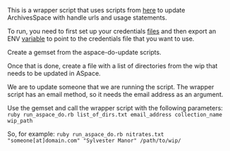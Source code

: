 This is a wrapper script that uses scripts from [here](https://github.com/NYULibraries/aspace-do-update) to update ArchivesSpace with handle urls and usage statements. 

To run, you need to first set up your credentials [files](https://github.com/NYULibraries/aspace-do-update#credentials-files) and then export an ENV [variable](https://github.com/NYULibraries/aspace-do-update#usage) to point to the credentials file that you want to use.

Create a gemset from the aspace-do-update scripts.

Once that is done, create a file with a list of directories from the wip that needs to be updated in ASpace.

We are to update someone that we are running the script. The wrapper script has an email method, so it needs the email address as an argument.

Use the gemset and call the wrapper script with the following parameters:
`ruby run_aspace_do.rb list_of_dirs.txt email_address collection_name wip_path`

So, for example:
`ruby run_aspace_do.rb nitrates.txt "someone[at]domain.com" "Sylvester Manor" /path/to/wip/`




